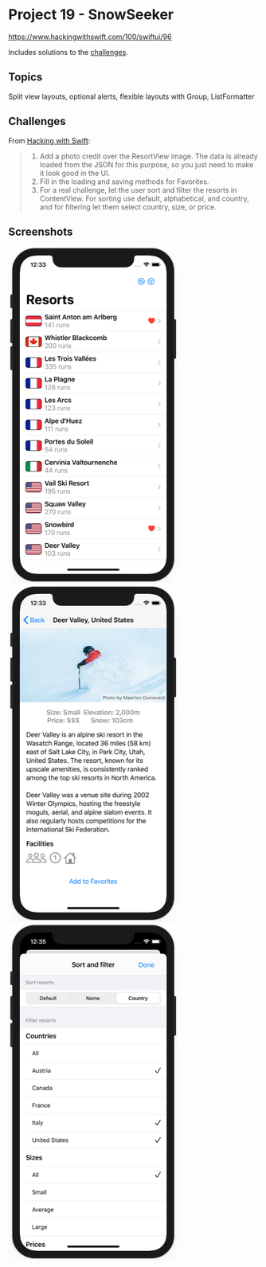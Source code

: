 # Project 19 - SnowSeeker

https://www.hackingwithswift.com/100/swiftui/96

Includes solutions to the [challenges](https://www.hackingwithswift.com/books/ios-swiftui/snowseeker-wrap-up).

## Topics

Split view layouts, optional alerts, flexible layouts with Group, ListFormatter

## Challenges

From [Hacking with Swift](https://www.hackingwithswift.com/books/ios-swiftui/snowseeker-wrap-up):

>1. Add a photo credit over the ResortView image. The data is already loaded from the JSON for this purpose, so you just need to make it look good in the UI.
>2. Fill in the loading and saving methods for Favorites.
>3. For a real challenge, let the user sort and filter the resorts in ContentView. For sorting use default, alphabetical, and country, and for filtering let them select country, size, or price.

## Screenshots

![screenshot1](screenshots/screen01.png)
![screenshot2](screenshots/screen02.png)
![screenshot3](screenshots/screen03.png)
